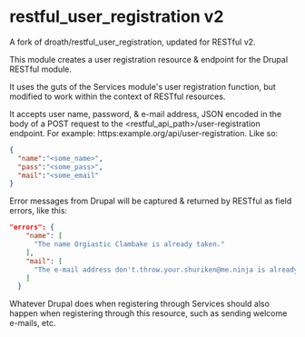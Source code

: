 # restful_user_registration v2
A fork of droath/restful_user_registration, updated for RESTful v2.

This module creates a user registration resource & endpoint for the Drupal RESTful module.

It uses the guts of the Services module's user registration function, but modified to work within the context of RESTful resources.

It accepts user name, password, & e-mail address, JSON encoded in the body of a POST request to the <restful_api_path>/user-registration endpoint. For example: https:example.org/api/user-registration. Like so:

```json
{
  "name":"<some_name>",
  "pass":"<some_pass>",
  "mail":"<some_email"
}
```

Error messages from Drupal will be captured & returned by RESTful as field errors, like this:

```json
"errors": {
    "name": [
      "The name Orgiastic Clambake is already taken."
    ],
    "mail": [
      "The e-mail address don't.throw.your.shuriken@me.ninja is already registered. Have you forgotten your password?"
    ]
  }
  ```
  
  Whatever Drupal does when registering through Services should also happen when registering through this resource, such as sending welcome e-mails, etc.
